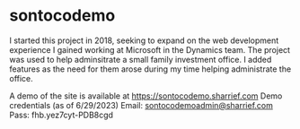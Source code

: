 # sontocodemo

I started this project in 2018, seeking to expand on the web development experience I gained working at Microsoft in the Dynamics team. The project was used to help adminsitrate a small family investment office. I added features as the need for them arose during my time helping administrate the office.

A demo of the site is available at https://sontocodemo.sharrief.com
Demo credentials (as of 6/29/2023)
Email: sontocodemoadmin@sharrief.com
Pass: fhb.yez7cyt-PDB8cgd
